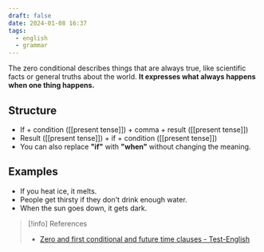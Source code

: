 ```yaml
---
draft: false
date: 2024-01-08 16:37
tags:
  - english
  - grammar
---
```


The zero conditional describes things that are always true, like scientific facts or general truths about the world. **It expresses what always happens when one thing happens.**

## Structure
- If + condition ([[present tense]]) + comma + result ([[present tense]])
- Result ([[present tense]]) + if + condition ([[present tense]])
- You can also replace **"if"** with **"when"** without changing the meaning.

## Examples
- If you heat ice, it melts.
- People get thirsty if they don't drink enough water.
- When the sun goes down, it gets dark.


> [!info] References
> - [Zero and first conditional and future time clauses - Test-English](https://test-english.com/grammar-points/b1-b2/zero-first-conditional-future-time-clauses/)
